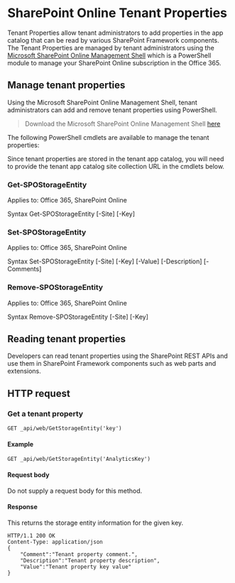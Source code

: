 # SharePoint Online Tenant Properties

Tenant Properties allow tenant administrators to add properties in the app catalog that can be read by various SharePoint Framework components. The Tenant Properties are managed by tenant administrators using the [Microsoft SharePoint Online Management Shell](https://technet.microsoft.com/en-us/library/fp161372.aspx) which is a PowerShell module to manage your SharePoint Online subscription in the Office 365.

## Manage tenant properties

Using the Microsoft SharePoint Online Management Shell, tenant administrators can add and remove tenant properties using PowerShell. 

> Download the Microsoft SharePoint Online Management Shell [here](https://www.microsoft.com/en-us/download/details.aspx?id=35588)

The following PowerShell cmdlets are available to manage the tenant properties:

Since tenant properties are stored in the tenant app catalog, you will need to provide the tenant app catalog site collection URL in the cmdlets below.

### Get-SPOStorageEntity
Applies to: Office 365, SharePoint Online

Syntax
Get-SPOStorageEntity [-Site] <AppCatalogSiteURL> [-Key] <String>

### Set-SPOStorageEntity
Applies to: Office 365, SharePoint Online

Syntax
Set-SPOStorageEntity [-Site] <AppCatalogSiteURL> [-Key] <String> [-Value] <String> [-Description] <String> [-Comments] <String>

### Remove-SPOStorageEntity
Applies to: Office 365, SharePoint Online

Syntax
Remove-SPOStorageEntity [-Site] <AppCatalogSiteURL> [-Key] <String>

## Reading tenant properties

Developers can read tenant properties using the SharePoint REST APIs and use them in SharePoint Framework components such as web parts and extensions.

## HTTP request

### Get a tenant property

```text
GET _api/web/GetStorageEntity('key')
```

#### Example

```text
GET _api/web/GetStorageEntity('AnalyticsKey')
```

#### Request body

Do not supply a request body for this method.

#### Response

This returns the storage entity information for the given key.

```text
HTTP/1.1 200 OK
Content-Type: application/json
{
    "Comment":"Tenant property comment.",
    "Description":"Tenant property description",
    "Value":"Tenant property key value"
}
```

